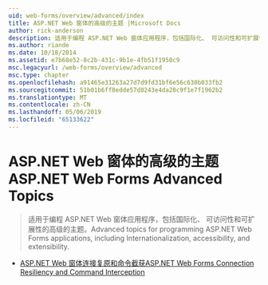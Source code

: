 ```yaml
---
uid: web-forms/overview/advanced/index
title: ASP.NET Web 窗体的高级的主题 |Microsoft Docs
author: rick-anderson
description: 适用于编程 ASP.NET Web 窗体应用程序，包括国际化、 可访问性和可扩展性的高级的主题。
ms.author: riande
ms.date: 10/18/2014
ms.assetid: e7b68e52-8c2b-431c-9b1e-4fb51f1950c9
msc.legacyurl: /web-forms/overview/advanced
msc.type: chapter
ms.openlocfilehash: a91465e31263a27d7d9fd31bf6e56c630b033fb2
ms.sourcegitcommit: 51b01b6ff8edde57d8243e4da28c9f1e7f1962b2
ms.translationtype: MT
ms.contentlocale: zh-CN
ms.lasthandoff: 05/06/2019
ms.locfileid: "65133622"
---
```

# <a name="aspnet-web-forms-advanced-topics"></a><span data-ttu-id="94f31-103">ASP.NET Web 窗体的高级的主题</span><span class="sxs-lookup"><span data-stu-id="94f31-103">ASP.NET Web Forms Advanced Topics</span></span>

> <span data-ttu-id="94f31-104">适用于编程 ASP.NET Web 窗体应用程序，包括国际化、 可访问性和可扩展性的高级的主题。</span><span class="sxs-lookup"><span data-stu-id="94f31-104">Advanced topics for programming ASP.NET Web Forms applications, including Internationalization, accessibility, and extensibility.</span></span>

- [<span data-ttu-id="94f31-105">ASP.NET Web 窗体连接复原和命令截获</span><span class="sxs-lookup"><span data-stu-id="94f31-105">ASP.NET Web Forms Connection Resiliency and Command Interception</span></span>](aspnet-web-forms-connection-resiliency-and-command-interception.md)
